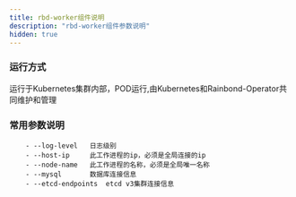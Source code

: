 ```yaml
---
title: rbd-worker组件说明
description: "rbd-worker组件参数说明"
hidden: true
---
```



### 运行方式
 
运行于Kubernetes集群内部，POD运行,由Kubernetes和Rainbond-Operator共同维护和管理


### 常用参数说明

```shell
    - --log-level   日志级别
    - --host-ip     此工作进程的ip，必须是全局连接的ip
    - --node-name   此工作进程的名称，必须是全局唯一名称
    - --mysql       数据库连接信息
    - --etcd-endpoints  etcd v3集群连接信息
```
